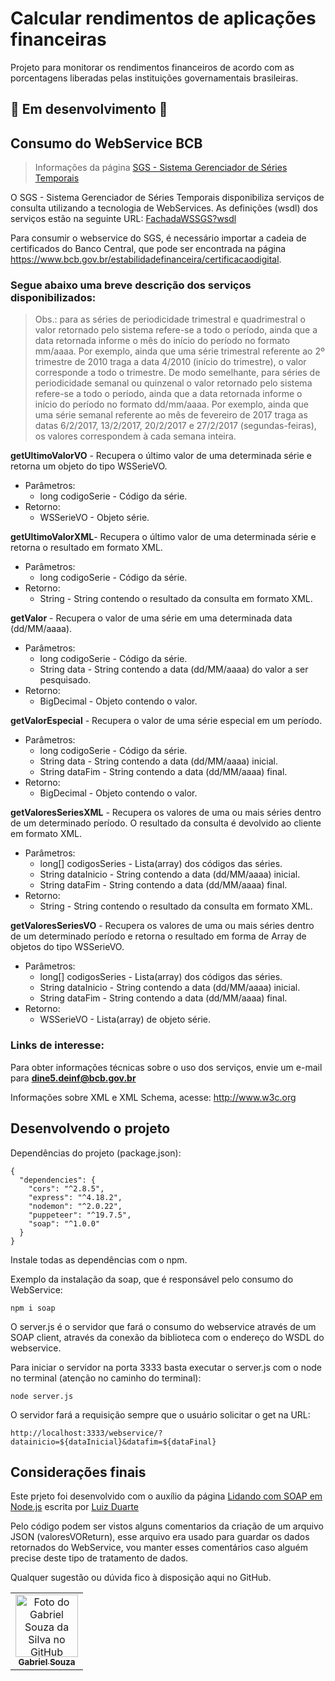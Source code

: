 # Calcular rendimentos de aplicações financeiras

Projeto para monitorar os rendimentos financeiros de acordo com as porcentagens liberadas pelas instituições governamentais brasileiras.

## 🚧 Em desenvolvimento 🚧

## Consumo do WebService BCB
>Informações da página [SGS - Sistema Gerenciador de Séries Temporais](https://www3.bcb.gov.br/sgspub/localizarseries/localizarSeries.do?method=prepararTelaLocalizarSeries)

O SGS - Sistema Gerenciador de Séries Temporais disponibiliza serviços de consulta utilizando a tecnologia de WebServices. As definições (wsdl) dos serviços estão na seguinte URL: [FachadaWSSGS?wsdl](https://www3.bcb.gov.br/sgspub/JSP/sgsgeral/FachadaWSSGS.wsdl)

Para consumir o webservice do SGS, é necessário importar a cadeia de certificados do Banco Central, que pode ser encontrada na página <https://www.bcb.gov.br/estabilidadefinanceira/certificacaodigital>.

### Segue abaixo uma breve descrição dos serviços disponibilizados: 

>Obs.: para as séries de periodicidade trimestral e quadrimestral o valor retornado pelo sistema refere-se a todo o período, ainda que a data retornada informe o mês do início do período no formato mm/aaaa. Por exemplo, ainda que uma série trimestral referente ao 2º trimestre de 2010 traga a data 4/2010 (início do trimestre), o valor corresponde a todo o trimestre. De modo semelhante, para séries de periodicidade semanal ou quinzenal o valor retornado pelo sistema refere-se a todo o período, ainda que a data retornada informe o início do período no formato dd/mm/aaaa. Por exemplo, ainda que uma série semanal referente ao mês de fevereiro de 2017 traga as datas 6/2/2017, 13/2/2017, 20/2/2017 e 27/2/2017 (segundas-feiras), os valores correspondem à cada semana inteira.

**getUltimoValorVO** - Recupera o último valor de uma determinada série e retorna um objeto do tipo WSSerieVO.
  * Parâmetros:
     * long codigoSerie - Código da série.
  * Retorno:
     * WSSerieVO - Objeto série.

**getUltimoValorXML**- Recupera o último valor de uma determinada série e retorna o resultado em formato XML.
  * Parâmetros:
     * long codigoSerie - Código da série.
  * Retorno:
     * String - String contendo o resultado da consulta em formato XML.

**getValor** - Recupera o valor de uma série em uma determinada data (dd/MM/aaaa).
  * Parâmetros:
     * long codigoSerie - Código da série.
     * String data - String contendo a data (dd/MM/aaaa) do valor a ser pesquisado.
  * Retorno:
     * BigDecimal - Objeto contendo o valor.

**getValorEspecial** - Recupera o valor de uma série especial em um período.
  * Parâmetros:
     * long codigoSerie - Código da série.
     * String data - String contendo a data (dd/MM/aaaa) inicial.
     * String dataFim - String contendo a data (dd/MM/aaaa) final.
  * Retorno:
     * BigDecimal - Objeto contendo o valor.

**getValoresSeriesXML** - Recupera os valores de uma ou mais séries dentro de um determinado período. O resultado da consulta é devolvido ao cliente em formato XML.
  * Parâmetros:
     * long[] codigosSeries - Lista(array) dos códigos das séries.
     * String dataInicio - String contendo a data (dd/MM/aaaa) inicial.
     * String dataFim - String contendo a data (dd/MM/aaaa) final.
  * Retorno:
     * String - String contendo o resultado da consulta em formato XML.

**getValoresSeriesVO** - Recupera os valores de uma ou mais séries dentro de um determinado período e retorna o resultado em forma de Array de objetos do tipo WSSerieVO.
  * Parâmetros:
     * long[] codigosSeries - Lista(array) dos códigos das séries.
     * String dataInicio - String contendo a data (dd/MM/aaaa) inicial.
     * String dataFim - String contendo a data (dd/MM/aaaa) final.
  * Retorno:
     * WSSerieVO - Lista(array) de objeto série.

### Links de interesse:

Para obter informações técnicas sobre o uso dos serviços, envie um e-mail para **dine5.deinf@bcb.gov.br**

Informações sobre XML e XML Schema, acesse: <http://www.w3c.org>

## Desenvolvendo o projeto

Dependências do projeto (package.json):

~~~json~~~
{
  "dependencies": {
    "cors": "^2.8.5",
    "express": "^4.18.2",
    "nodemon": "^2.0.22",
    "puppeteer": "^19.7.5",
    "soap": "^1.0.0"
  }
}
~~~

Instale todas as dependências com o npm.

Exemplo da instalação da soap, que é responsável pelo consumo do WebService:

~~~node~~~
npm i soap
~~~

O server.js é o servidor que fará o consumo do webservice através de um SOAP client, através da conexão da biblioteca com o endereço do WSDL do webservice.

Para iniciar o servidor na porta 3333 basta executar o server.js com o node no terminal (atenção no caminho do terminal):

~~~node~~~
node server.js
~~~

O servidor fará a requisição sempre que o usuário solicitar o get na URL:

~~~node~~~
http://localhost:3333/webservice/?datainicio=${dataInicial}&datafim=${dataFinal}
~~~


## Considerações finais

Este prjeto foi desenvolvido com o auxílio da página [Lidando com SOAP em Node.js](https://www.luiztools.com.br/post/lidando-com-soap-em-node-js/) escrita por [Luiz Duarte](https://www.luiztools.com.br/post/author/luiztools/)

Pelo código podem ser vistos alguns comentarios da criação de um arquivo JSON (valoresVOReturn), esse arquivo era usado para guardar os dados retornados do WebService, vou manter esses comentários caso alguém precise deste tipo de tratamento de dados.

Qualquer sugestão ou dúvida fico à disposição aqui no GitHub.

<table>
  <tr>
    <td align="center">
      <a href="https://github.com/gabrielsouzas">
        <img src="https://avatars.githubusercontent.com/u/104937852?v=4" width="100px;" alt="Foto do Gabriel Souza da Silva no GitHub"/><br>
        <sub>
          <b>Gabriel Souza</b>
        </sub>
      </a>
    </td>
  </tr>
</table>
